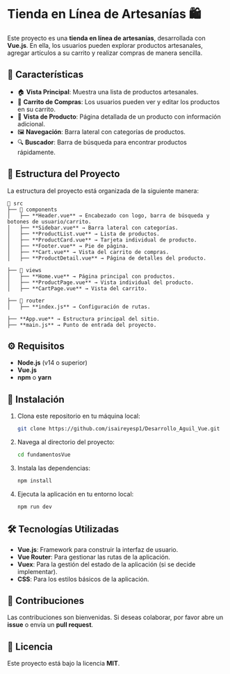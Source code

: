 # Tienda en Línea de Artesanías 🛍️

Este proyecto es una **tienda en línea de artesanías**, desarrollada con **Vue.js**. En ella, los usuarios pueden explorar productos artesanales, agregar artículos a su carrito y realizar compras de manera sencilla.

## 🌟 Características

- 🏠 **Vista Principal**: Muestra una lista de productos artesanales.
- 🛒 **Carrito de Compras**: Los usuarios pueden ver y editar los productos en su carrito.
- 🧶 **Vista de Producto**: Página detallada de un producto con información adicional.
- 🖼️ **Navegación**: Barra lateral con categorías de productos.
- 🔍 **Buscador**: Barra de búsqueda para encontrar productos rápidamente.

## 📁 Estructura del Proyecto

La estructura del proyecto está organizada de la siguiente manera:

```plaintext
📂 src
├── 📂 components
│   ├── **Header.vue** → Encabezado con logo, barra de búsqueda y botones de usuario/carrito.
│   ├── **Sidebar.vue** → Barra lateral con categorías.
│   ├── **ProductList.vue** → Lista de productos.
│   ├── **ProductCard.vue** → Tarjeta individual de producto.
│   ├── **Footer.vue** → Pie de página.
│   ├── **Cart.vue** → Vista del carrito de compras.
│   ├── **ProductDetail.vue** → Página de detalles del producto.

├── 📂 views
│   ├── **Home.vue** → Página principal con productos.
│   ├── **ProductPage.vue** → Vista individual del producto.
│   ├── **CartPage.vue** → Vista del carrito.

├── 📂 router
│   ├── **index.js** → Configuración de rutas.

├── **App.vue** → Estructura principal del sitio.
├── **main.js** → Punto de entrada del proyecto.

```
## ⚙️ Requisitos

- **Node.js** (v14 o superior)
- **Vue.js**
- **npm** o **yarn**

## 🚀 Instalación

1. Clona este repositorio en tu máquina local:
    ```bash
    git clone https://github.com/isaireyesp1/Desarrollo_Aguil_Vue.git
    ```
2. Navega al directorio del proyecto:
    ```bash
    cd fundamentosVue
    ```
3. Instala las dependencias:
    ```bash
    npm install
    ```
4. Ejecuta la aplicación en tu entorno local:
    ```bash
    npm run dev
    ```

## 🛠️ Tecnologías Utilizadas

- **Vue.js**: Framework para construir la interfaz de usuario.
- **Vue Router**: Para gestionar las rutas de la aplicación.
- **Vuex**: Para la gestión del estado de la aplicación (si se decide implementar).
- **CSS**: Para los estilos básicos de la aplicación.

## 🤝 Contribuciones

Las contribuciones son bienvenidas. Si deseas colaborar, por favor abre un **issue** o envía un **pull request**.

## 📜 Licencia

Este proyecto está bajo la licencia **MIT**.
